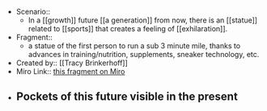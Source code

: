 - Scenario:: 
    - In a [[growth]] future [[a generation]] from now, there is an [[statue]] related to [[sports]] that creates a feeling of [[exhilaration]].
- Fragment:: 
    - a statue of the first person to run a sub 3 minute mile, thanks to advances in training/nutrition, supplements, sneaker technology, etc.
- Created by:: [[Tracy Brinkerhoff]]
- Miro Link:: [this fragment on Miro](https://miro.com/app/board/o9J_kpEmVVk=/?moveToWidget=3074457348849827833&cot=6)
- **Pockets of this future visible in the present**
    - 
